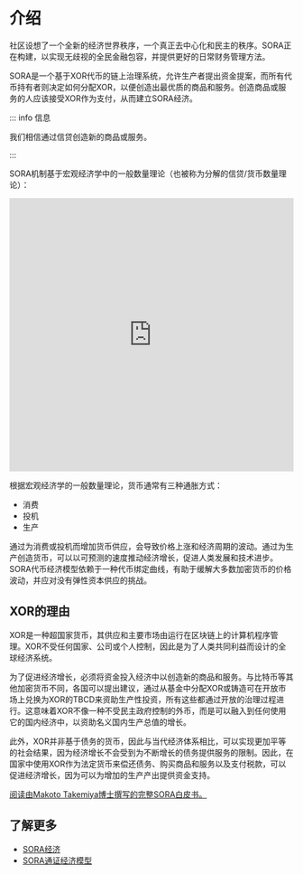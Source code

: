# 介绍

社区设想了一个全新的经济世界秩序，一个真正去中心化和民主的秩序。SORA正在构建，以实现无歧视的全民金融包容，并提供更好的日常财务管理方法。

SORA是一个基于XOR代币的链上治理系统，允许生产者提出资金提案，而所有代币持有者则决定如何分配XOR，以便创造出最优质的商品和服务。创造商品或服务的人应该接受XOR作为支付，从而建立SORA经济。

::: info 信息

我们相信通过信贷创造新的商品或服务。

:::

SORA机制基于宏观经济学中的一般数量理论（也被称为分解的信贷/货币数量理论）：

<iframe width="100%" height="484" src="https://www.youtube.com/embed/KEfdlctvHH4" title="SORA Economic Forum — KEYNOTE: &#39;Disaggregated Quantity Theory of Credit&#39; by Professor Richard Werner" frameborder="0" allow="accelerometer; autoplay; clipboard-write; encrypted-media; gyroscope; picture-in-picture; web-share" allowfullscreen></iframe>

根据宏观经济学的一般数量理论，货币通常有三种通胀方式：

- 消费
-  投机
- 生产

通过为消费或投机而增加货币供应，会导致价格上涨和经济周期的波动。通过为生产创造货币，可以以可预测的速度推动经济增长，促进人类发展和技术进步。SORA代币经济模型依赖于一种代币绑定曲线，有助于缓解大多数加密货币的价格波动，并应对没有弹性资本供应的挑战。

## XOR的理由

XOR是一种超国家货币，其供应和主要市场由运行在区块链上的计算机程序管理。XOR不受任何国家、公司或个人控制，因此是为了人类共同利益而设计的全球经济系统。

为了促进经济增长，必须将资金投入经济中以创造新的商品和服务。与比特币等其他加密货币不同，各国可以提出建议，通过从基金中分配XOR或铸造可在开放市场上兑换为XOR的TBCD来资助生产性投资，所有这些都通过开放的治理过程进行。这意味着XOR不像一种不受民主政府控制的外币，而是可以融入到任何使用它的国内经济中，以资助名义国内生产总值的增长。

此外，XOR并非基于债务的货币，因此与当代经济体系相比，可以实现更加平等的社会结果，因为经济增长不会受到为不断增长的债务提供服务的限制。因此，在国家中使用XOR作为法定货币来偿还债务、购买商品和服务以及支付税款，可以促进经济增长，因为可以为增加的生产产出提供资金支持。

[阅读由Makoto Takemiya博士撰写的完整SORA白皮书。](https://sora.org/pub/The-Case-for-XOR.pdf)

## 了解更多

- [SORA经济](./sora-economy)
- [SORA通证经济模型](./tokenomics)

